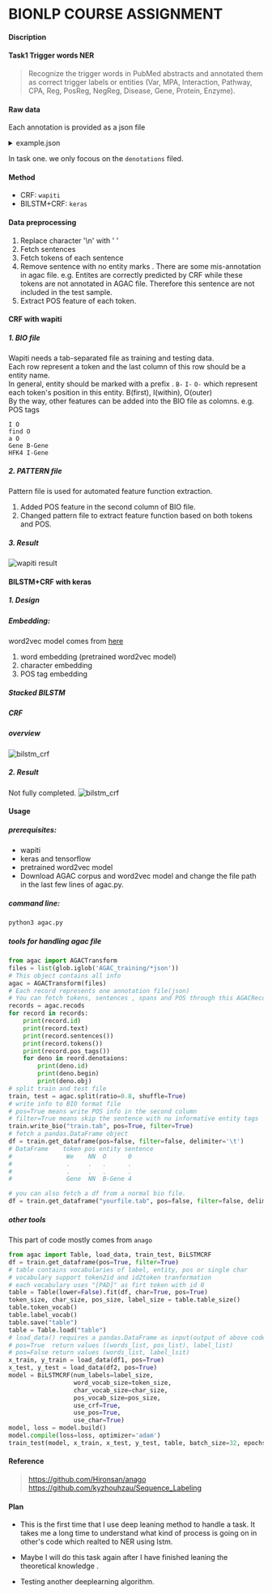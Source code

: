 # BIONLP COURSE ASSIGNMENT

#### Discription
#### Task1 Trigger words NER
>Recognize the trigger words in PubMed abstracts and annotated them as correct trigger labels or entities (Var, MPA, Interaction, Pathway, CPA, Reg, PosReg, NegReg, Disease, Gene, Protein, Enzyme). 

#### Raw data
Each annotation is provided as a json file
<details>
<summary>example.json</summary>
{ "target": "http://pubannotation.org/docs/sourcedb/PubMed/sourceid/25805808", "sourcedb": "PubMed", "sourceid": "25805808", "text": "Loss-of-function de novo mutations play an important role in severe human neural tube defects.\nBACKGROUND: Neural tube defects (NTDs) are very common and severe birth defects that are caused by failure of neural tube closure and that have a complex aetiology. Anencephaly and spina bifida are severe NTDs that affect reproductive fitness and suggest a role for de novo mutations (DNMs) in their aetiology.\nMETHODS: We used whole-exome sequencing in 43 sporadic cases affected with myelomeningocele or anencephaly and their unaffected parents to identify DNMs in their exomes.\nRESULTS: We identified 42 coding DNMs in 25 cases, of which 6 were loss of function (LoF) showing a higher rate of LoF DNM in our cohort compared with control cohorts. Notably, we identified two protein-truncating DNMs in two independent cases in SHROOM3, previously associated with NTDs only in animal models. We have demonstrated a significant enrichment of LoF DNMs in this gene in NTDs compared with the gene specific DNM rate and to the DNM rate estimated from control cohorts. We also identified one nonsense DNM in PAX3 and two potentially causative missense DNMs in GRHL3 and PTPRS.\nCONCLUSIONS: Our study demonstrates an important role of LoF DNMs in the development of NTDs and strongly implicates SHROOM3 in its aetiology.", "project": "AGAC2_PubMed_2","denotations": [ { "id": "T8", "span": { "begin": 771, "end": 778 }, "obj": "Protein" }, { "id": "T7", "span": { "begin": 779, "end": 789 }, "obj": "NegReg" }, { "id": "T6", "span": { "begin": 790, "end": 794 }, "obj": "Var" }, { "id": "T9", "span": { "begin": 823, "end": 830 }, "obj": "Gene" }, { "id": "T10", "span": { "begin": 936, "end": 939 }, "obj": "NegReg" }, { "id": "T11", "span": { "begin": 940, "end": 944 }, "obj": "Var" }, { "id": "T12", "span": { "begin": 961, "end": 965 }, "obj": "Disease" }, { "id": "T3", "span": { "begin": 1224, "end": 1227 }, "obj": "NegReg" }, { "id": "T1", "span": { "begin": 1228, "end": 1232 }, "obj": "Var" }, { "id": "T2", "span": { "begin": 1255, "end": 1259 }, "obj": "Disease" }, { "id": "T5", "span": { "begin": 1284, "end": 1291 }, "obj": "Gene" } ], "relations": [ { "id": "R1", "pred": "CauseOf", "subj": "T1", "obj": "T3" }, { "id": "R10", "pred": "ThemeOf", "subj": "T12", "obj": "T10" }, { "id": "R11", "pred": "ThemeOf", "subj": "T5", "obj": "T1" }, { "id": "R2", "pred": "ThemeOf", "subj": "T2", "obj": "T3" }, { "id": "R5", "pred": "CauseOf", "subj": "T6", "obj": "T7" }, { "id": "R6", "pred": "ThemeOf", "subj": "T8", "obj": "T7" }, { "id": "R7", "pred": "ThemeOf", "subj": "T9", "obj": "T6" }, { "id": "R8", "pred": "ThemeOf", "subj": "T9", "obj": "T11" }, { "id": "R9", "pred": "CauseOf", "subj": "T11", "obj": "T10" } ]} 
</details>

In task one. we only focous on the `denotations` filed.

#### Method
- CRF: `wapiti`
- BILSTM+CRF: `keras`
#### Data preprocessing
1. Replace character '\n' with ' '
2. Fetch sentences
3. Fetch tokens of each sentence
4. Remove sentence with no entity marks . There are some mis-annotation in agac file. e.g.
Entites are correctly predicted by CRF while these tokens are not annotated in AGAC file. Therefore this sentence are not included in the test sample.
5. Extract POS feature of each token.

#### CRF with wapiti
##### 1. BIO file
Wapiti needs a tab-separated file as training and testing data.<br>
Each row represent a token and the last column of this row should be a entity name.<br>
In general, entity should be marked with a prefix . `B-` `I-` `O-` which represent each token's position in this entity. B(first), I(within), O(outer)<br>
By the way, other features can be added into the BIO file as colomns.
e.g. POS tags
```
I O
find O
a O
Gene B-Gene
HFK4 I-Gene
```
##### 2. PATTERN file
Pattern file is used for automated feature function extraction.
1. Added POS feature in the second column of BIO file.
2. Changed pattern file to extract feature function based on both tokens and POS.

##### 3. Result
![wapiti result](wapiti_result.png)
#### BILSTM+CRF with keras
##### 1. Design
##### Embedding:<br> 
word2vec model comes from [here](https://github.com/RaRe-Technologies/gensim-data/issues/5)
1. word embedding (pretrained word2vec model)
2. character embedding
3. POS tag embedding
##### Stacked BILSTM
##### CRF
##### overview
![bilstm_crf](bilstm_crf_model.png)
##### 2. Result
Not fully completed.
![bilstm_crf](41epoch.png)
####
#### Usage
##### prerequisites:
- wapiti
- keras and tensorflow
- pretrained word2vec model
- Download AGAC corpus and word2vec model and change the file path in the last few lines of agac.py.
##### command line:
```bash
python3 agac.py
```
##### tools for handling agac file
```python
from agac import AGACTransform
files = list(glob.iglob('AGAC_training/*json'))
# This object contains all info 
agac = AGACTransform(files)
# Each record represents one annotation file(json)
# You can fetch tokens, sentences , spans and POS through this AGACRecord object
records = agac.recods
for record in records:
    print(record.id)
    print(record.text)
    print(record.sentences())
    print(record.tokens())
    print(record.pos_tags())
    for deno in reord.denotaions:
        print(deno.id)
        print(deno.begin)
        print(deno.obj)
# split train and test file
train, test = agac.split(ratio=0.8, shuffle=True)
# write info to BIO format file
# pos=True means write POS info in the second column
# filter=True means skip the sentence with no informative entity tags
train.write_bio("train.tab", pos=True, filter=True)
# fetch a pandas.DataFrame object
df = train.get_dataframe(pos=false, filter=false, delimiter='\t')
# DataFrame    token pos entity sentence
#               We    NN  O      0
#               .     .   .      .
#               .     .   .      .
#               Gene  NN  B-Gene 4

# you can also fetch a df from a normal bio file. 
df = train.get_dataframe("yourfile.tab", pos=false, filter=false, delimiter='\t')
```
##### other tools
This part of code mostly comes from `anago`
```python
from agac import Table, load_data, train_test, BiLSTMCRF
df = train.get_dataframe(pos=True, filter=True)
# table contains vocabularies of label, entity, pos or single char
# vocabulary support token2id and id2token tranformation
# each vocabulary uses "[PAD]" as firt token with id 0
table = Table(lower=False).fit(df, char=True, pos=True)
token_size, char_size, pos_size, label_size = table.table_size()
table.token_vocab()
table.label_vocab()
table.save("table")
table = Table.load("table")
# load_data() requires a pandas.DataFrame as input(output of above code)
# pos=True  return values ((words_list, pos_list), label_list)
# pos=False return values (words_list, label_lsit)
x_train, y_train = load_data(df1, pos=True)
x_test, y_test = load_data(df2, pos=True)
model = BiLSTMCRF(num_labels=label_size,
                  word_vocab_size=token_size,
                  char_vocab_size=char_size,
                  pos_vocab_size=pos_size,
                  use_crf=True,
                  use_pos=True,
                  use_char=True)
model, loss = model.build()
model.compile(loss=loss, optimizer='adam')
train_test(model, x_train, x_test, y_test, table, batch_size=32, epochs=200)
```

#### Reference
>https://github.com/Hironsan/anago<br>
>https://github.com/kyzhouhzau/Sequence_Labeling

#### Plan
- This is the first time that I use deep leaning method to handle a task.
It takes me a long time to understand what kind of process is going on in other's  code which realted to NER using lstm.

- Maybe I will do this task again after I have finished leaning the theoretical knowledge .

- Testing another deeplearning algorithm.
